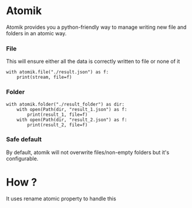 # Atomik

Atomik provides you a python-friendly way to manage writing new file and folders in an atomic way.

### File
This will ensure either all the data is correctly written to file or none of it
```
with atomik.file("./result.json") as f:
    print(stream, file=f)
```

### Folder
```
with atomik.folder("./result_folder") as dir:
    with open(Path(dir, "result_1.json") as f:
        print(result_1, file=f)
    with open(Path(dir, "result_2.json") as f:
        print(result_2, file=f)
```

### Safe default

By default, atomik will not overwrite files/non-empty folders but it's configurable. 

# How ?

It uses rename atomic property to handle this
